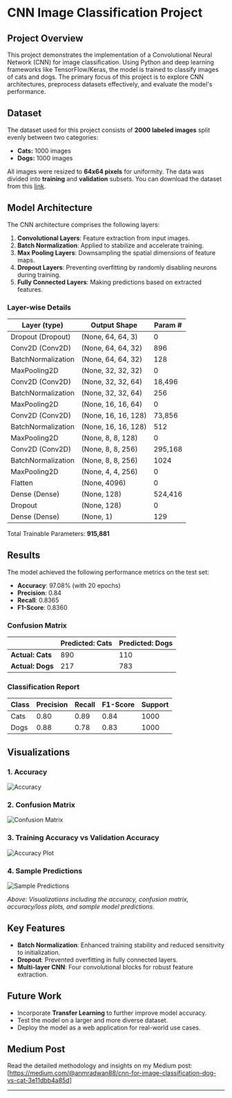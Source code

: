 # CNN Image Classification Project

## Project Overview
This project demonstrates the implementation of a Convolutional Neural Network (CNN) for image classification. Using Python and deep learning frameworks like TensorFlow/Keras, the model is trained to classify images of cats and dogs. The primary focus of this project is to explore CNN architectures, preprocess datasets effectively, and evaluate the model's performance.

## Dataset
The dataset used for this project consists of **2000 labeled images** split evenly between two categories:

- **Cats:** 1000 images
- **Dogs:** 1000 images

All images were resized to **64x64 pixels** for uniformity. The data was divided into **training** and **validation** subsets. You can download the dataset from this [link](https://drive.google.com/drive/folders/1iDuB2VXfgXM352kK8GWH5PGSHIEmfP9U?usp=drive_link).

## Model Architecture
The CNN architecture comprises the following layers:

1. **Convolutional Layers**: Feature extraction from input images.
2. **Batch Normalization**: Applied to stabilize and accelerate training.
3. **Max Pooling Layers**: Downsampling the spatial dimensions of feature maps.
4. **Dropout Layers**: Preventing overfitting by randomly disabling neurons during training.
5. **Fully Connected Layers**: Making predictions based on extracted features.

### Layer-wise Details
| Layer (type)               | Output Shape       | Param #    |
|----------------------------|--------------------|------------|
| Dropout (Dropout)          | (None, 64, 64, 3)  | 0          |
| Conv2D (Conv2D)            | (None, 64, 64, 32) | 896        |
| BatchNormalization         | (None, 64, 64, 32) | 128        |
| MaxPooling2D               | (None, 32, 32, 32) | 0          |
| Conv2D (Conv2D)            | (None, 32, 32, 64) | 18,496     |
| BatchNormalization         | (None, 32, 32, 64) | 256        |
| MaxPooling2D               | (None, 16, 16, 64) | 0          |
| Conv2D (Conv2D)            | (None, 16, 16, 128)| 73,856     |
| BatchNormalization         | (None, 16, 16, 128)| 512        |
| MaxPooling2D               | (None, 8, 8, 128)  | 0          |
| Conv2D (Conv2D)            | (None, 8, 8, 256)  | 295,168    |
| BatchNormalization         | (None, 8, 8, 256)  | 1024       |
| MaxPooling2D               | (None, 4, 4, 256)  | 0          |
| Flatten                    | (None, 4096)       | 0          |
| Dense (Dense)              | (None, 128)        | 524,416    |
| Dropout                    | (None, 128)        | 0          |
| Dense (Dense)              | (None, 1)          | 129        |

Total Trainable Parameters: **915,881**

## Results
The model achieved the following performance metrics on the test set:

- **Accuracy**: 97.08% (with 20 epochs)
- **Precision**: 0.84
- **Recall**: 0.8365
- **F1-Score**: 0.8360

### Confusion Matrix
|              | Predicted: Cats | Predicted: Dogs |
|--------------|-----------------|-----------------|
| **Actual: Cats** | 890             | 110             |
| **Actual: Dogs** | 217             | 783             |

### Classification Report
| Class | Precision | Recall | F1-Score | Support |
|-------|-----------|--------|----------|---------|
| Cats  | 0.80      | 0.89   | 0.84     | 1000    |
| Dogs  | 0.88      | 0.78   | 0.83     | 1000    |
## Visualizations

### 1. Accuracy
![Accuracy](Images/accuracy.jpg)

### 2. Confusion Matrix
![Confusion Matrix](Images/confusion_matix.jpg)

### 3. Training Accuracy vs Validation Accuracy
![Accuracy Plot](Images/graph.jpg)

### 4. Sample Predictions
![Sample Predictions](Images/prediction.jpg)

*Above: Visualizations including the accuracy, confusion matrix, accuracy/loss plots, and sample model predictions.*

## Key Features
- **Batch Normalization**: Enhanced training stability and reduced sensitivity to initialization.
- **Dropout**: Prevented overfitting in fully connected layers.
- **Multi-layer CNN**: Four convolutional blocks for robust feature extraction.

## Future Work
- Incorporate **Transfer Learning** to further improve model accuracy.
- Test the model on a larger and more diverse dataset.
- Deploy the model as a web application for real-world use cases.

## Medium Post
Read the detailed methodology and insights on my Medium post: [https://medium.com/@anmradwan88/cnn-for-image-classification-dog-vs-cat-3e11dbb4a85d]

---
